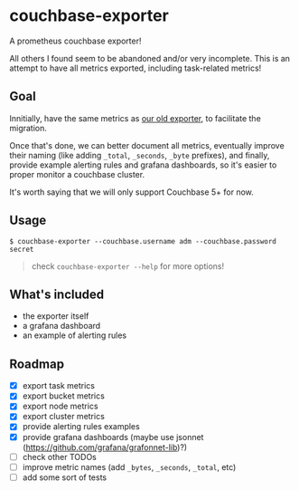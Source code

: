 # couchbase-exporter

A prometheus couchbase exporter!

All others I found seem to be abandoned and/or very incomplete. This is an attempt to
have all metrics exported, including task-related metrics!

## Goal

Innitially, have the same metrics as [our old exporter](https://github.com/brunopsoares/prometheus_couchbase_exporter),
to facilitate the migration.

Once that's done, we can better document all metrics, eventually improve their
naming (like adding `_total`, `_seconds`, `_byte` prefixes), and finally,
provide example alerting rules and grafana dashboards, so it's easier to
proper monitor a couchbase cluster.

It's worth saying that we will only support Couchbase 5+ for now.

## Usage

```console
$ couchbase-exporter --couchbase.username adm --couchbase.password secret
```

> check `couchbase-exporter --help` for more options!

## What's included

- the exporter itself
- a grafana dashboard
- an example of alerting rules

## Roadmap

- [x] export task metrics
- [x] export bucket metrics
- [x] export node metrics
- [x] export cluster metrics
- [x] provide alerting rules examples
- [x] provide grafana dashboards (maybe use jsonnet (https://github.com/grafana/grafonnet-lib)?)
- [ ] check other TODOs
- [ ] improve metric names (add `_bytes`, `_seconds`, `_total`, etc)
- [ ] add some sort of tests

<!--
TODO: when the needed PRs get merged into grafonnet, stop using my fork
 -->
